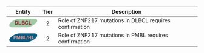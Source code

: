 |Entity|Tier|Description              |
|:----:|:----:|------------------------------|
|![DLBCL](images/icons/DLBCL_tier2.png) | 2 | Role of ZNF217 mutations in DLBCL requires confirmation|
|![PMBL](images/icons/PMBL_tier2.png) | 2 | Role of ZNF217 mutations in PMBL requires confirmation|
